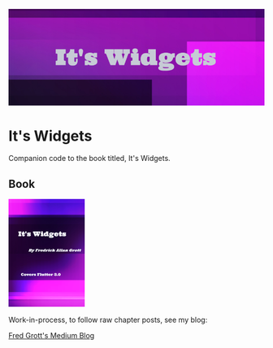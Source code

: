 ![its widgets](./media/repo-image-header.png)

# It's Widgets

Companion code to the book titled, It's Widgets.

## Book

![book](./media/its-widgets-small.png)

Work-in-process, to follow raw chapter posts, see my blog:

[Fred Grott's Medium Blog](https://fredgrott.medium.com)